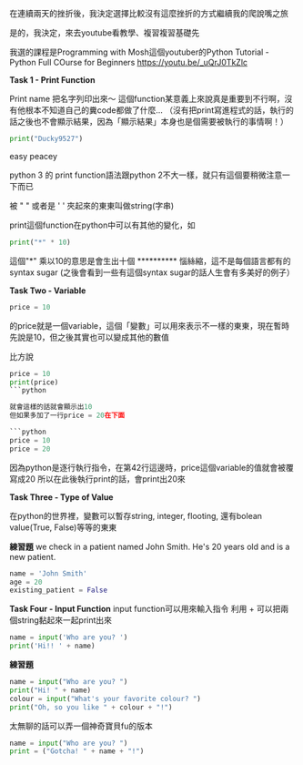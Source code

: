 在連續兩天的挫折後，我決定選擇比較沒有這麼挫折的方式繼續我的爬說嘴之旅

是的，我決定，來去youtube看教學、複習複習基礎先

我選的課程是Programming with Mosh這個youtuber的Python Tutorial - Python Full COurse for Beginners
https://youtu.be/_uQrJ0TkZlc



**Task 1 - Print Function**

Print name
把名字列印出來～
這個function某意義上來說真是重要到不行啊，沒有他根本不知道自己的糞code都做了什麼...
（沒有把print寫進程式的話，執行的話之後也不會顯示結果，因為「顯示結果」本身也是個需要被執行的事情啊！）

```python
print("Ducky9527")
```

easy peacey

python 3 的 print function語法跟python 2不大一樣，就只有這個要稍微注意一下而已

被 " " 或者是 ' ' 夾起來的東東叫做string(字串)

print這個function在python中可以有其他的變化，如

```python
print("*" * 10)
```

這個"*" 乘以10的意思是會生出十個 **********
惱絲縮，這不是每個語言都有的syntax sugar (之後會看到一些有這個syntax sugar的話人生會有多美好的例子）



**Task Two - Variable**

```python
price = 10
```

的price就是一個variable，這個「變數」可以用來表示不一樣的東東，現在暫時先說是10，但之後其實也可以變成其他的數值

比方說
```python
price = 10
print(price)
```python

就會這樣的話就會顯示出10
但如果多加了一行price = 20在下面

```python
price = 10
price = 20
```
因為python是逐行執行指令，在第42行這邊時，price這個variable的值就會被覆寫成20
所以在此後執行print的話，會print出20來


**Task Three - Type of Value**

在python的世界裡，變數可以暫存string, integer, flooting, 還有bolean value(True, False)等等的東東


**練習題**
we check in a patient named John Smith.
He's 20 years old and is a new patient.
```python
name = 'John Smith'
age = 20
existing_patient = False
```

**Task Four - Input Function**
input function可以用來輸入指令
利用 + 可以把兩個string黏起來一起print出來

```python
name = input('Who are you? ')
print('Hi!! ' + name)
```

**練習題**
```python
name = input("Who are you? ")
print("Hi! " + name)
colour = input("What's your favorite colour? ")
print("Oh, so you like " + colour + "!")
```

太無聊的話可以弄一個神奇寶貝fu的版本

```python
name = input("Who are you? ")
print = ("Gotcha! " + name + "!")
```

